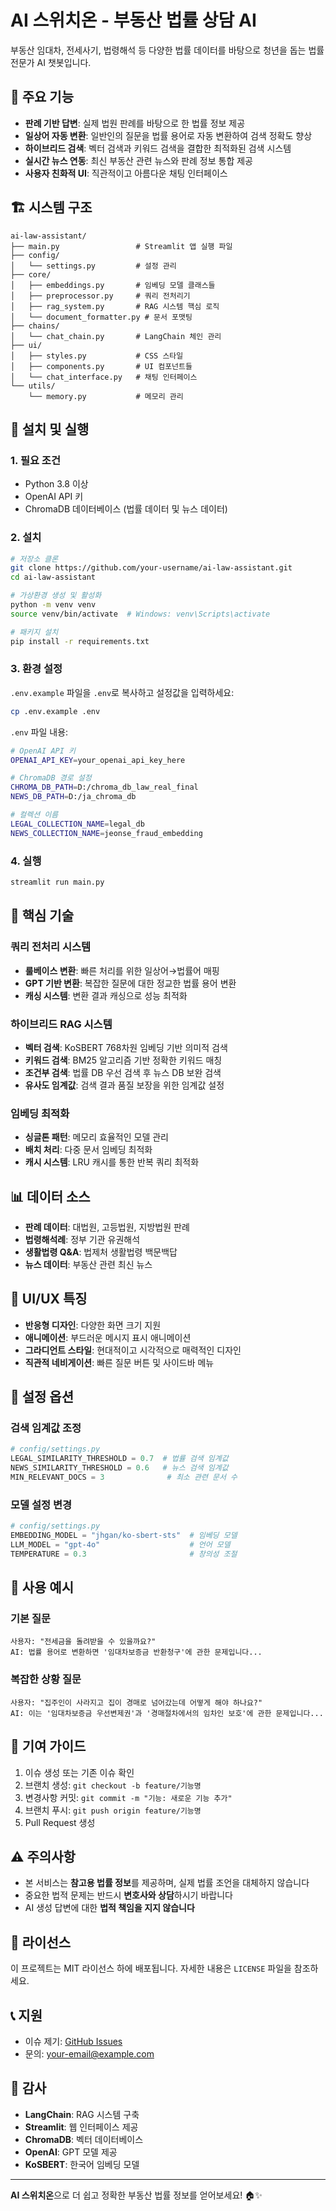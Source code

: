# AI 스위치온 - 부동산 법률 상담 AI

부동산 임대차, 전세사기, 법령해석 등 다양한 법률 데이터를 바탕으로 청년을 돕는 법률 전문가 AI 챗봇입니다.

## 🌟 주요 기능

- **판례 기반 답변**: 실제 법원 판례를 바탕으로 한 법률 정보 제공
- **일상어 자동 변환**: 일반인의 질문을 법률 용어로 자동 변환하여 검색 정확도 향상
- **하이브리드 검색**: 벡터 검색과 키워드 검색을 결합한 최적화된 검색 시스템
- **실시간 뉴스 연동**: 최신 부동산 관련 뉴스와 판례 정보 통합 제공
- **사용자 친화적 UI**: 직관적이고 아름다운 채팅 인터페이스

## 🏗️ 시스템 구조

```
ai-law-assistant/
├── main.py                 # Streamlit 앱 실행 파일
├── config/
│   └── settings.py         # 설정 관리
├── core/
│   ├── embeddings.py       # 임베딩 모델 클래스들
│   ├── preprocessor.py     # 쿼리 전처리기
│   ├── rag_system.py       # RAG 시스템 핵심 로직
│   └── document_formatter.py # 문서 포맷팅
├── chains/
│   └── chat_chain.py       # LangChain 체인 관리
├── ui/
│   ├── styles.py           # CSS 스타일
│   ├── components.py       # UI 컴포넌트들
│   └── chat_interface.py   # 채팅 인터페이스
└── utils/
    └── memory.py           # 메모리 관리
```

## 🚀 설치 및 실행

### 1. 필요 조건

- Python 3.8 이상
- OpenAI API 키
- ChromaDB 데이터베이스 (법률 데이터 및 뉴스 데이터)

### 2. 설치

```bash
# 저장소 클론
git clone https://github.com/your-username/ai-law-assistant.git
cd ai-law-assistant

# 가상환경 생성 및 활성화
python -m venv venv
source venv/bin/activate  # Windows: venv\Scripts\activate

# 패키지 설치
pip install -r requirements.txt
```

### 3. 환경 설정

`.env.example` 파일을 `.env`로 복사하고 설정값을 입력하세요:

```bash
cp .env.example .env
```

`.env` 파일 내용:
```bash
# OpenAI API 키
OPENAI_API_KEY=your_openai_api_key_here

# ChromaDB 경로 설정
CHROMA_DB_PATH=D:/chroma_db_law_real_final
NEWS_DB_PATH=D:/ja_chroma_db

# 컬렉션 이름
LEGAL_COLLECTION_NAME=legal_db
NEWS_COLLECTION_NAME=jeonse_fraud_embedding
```

### 4. 실행

```bash
streamlit run main.py
```

## 🎯 핵심 기술

### 쿼리 전처리 시스템
- **룰베이스 변환**: 빠른 처리를 위한 일상어→법률어 매핑
- **GPT 기반 변환**: 복잡한 질문에 대한 정교한 법률 용어 변환
- **캐싱 시스템**: 변환 결과 캐싱으로 성능 최적화

### 하이브리드 RAG 시스템
- **벡터 검색**: KoSBERT 768차원 임베딩 기반 의미적 검색
- **키워드 검색**: BM25 알고리즘 기반 정확한 키워드 매칭
- **조건부 검색**: 법률 DB 우선 검색 후 뉴스 DB 보완 검색
- **유사도 임계값**: 검색 결과 품질 보장을 위한 임계값 설정

### 임베딩 최적화
- **싱글톤 패턴**: 메모리 효율적인 모델 관리
- **배치 처리**: 다중 문서 임베딩 최적화
- **캐시 시스템**: LRU 캐시를 통한 반복 쿼리 최적화

## 📊 데이터 소스

- **판례 데이터**: 대법원, 고등법원, 지방법원 판례
- **법령해석례**: 정부 기관 유권해석
- **생활법령 Q&A**: 법제처 생활법령 백문백답
- **뉴스 데이터**: 부동산 관련 최신 뉴스

## 🎨 UI/UX 특징

- **반응형 디자인**: 다양한 화면 크기 지원
- **애니메이션**: 부드러운 메시지 표시 애니메이션
- **그라디언트 스타일**: 현대적이고 시각적으로 매력적인 디자인
- **직관적 네비게이션**: 빠른 질문 버튼 및 사이드바 메뉴

## 🔧 설정 옵션

### 검색 임계값 조정
```python
# config/settings.py
LEGAL_SIMILARITY_THRESHOLD = 0.7  # 법률 검색 임계값
NEWS_SIMILARITY_THRESHOLD = 0.6   # 뉴스 검색 임계값
MIN_RELEVANT_DOCS = 3              # 최소 관련 문서 수
```

### 모델 설정 변경
```python
# config/settings.py
EMBEDDING_MODEL = "jhgan/ko-sbert-sts"  # 임베딩 모델
LLM_MODEL = "gpt-4o"                    # 언어 모델
TEMPERATURE = 0.3                       # 창의성 조절
```

## 📝 사용 예시

### 기본 질문
```
사용자: "전세금을 돌려받을 수 있을까요?"
AI: 법률 용어로 변환하면 '임대차보증금 반환청구'에 관한 문제입니다...
```

### 복잡한 상황 질문
```
사용자: "집주인이 사라지고 집이 경매로 넘어갔는데 어떻게 해야 하나요?"
AI: 이는 '임대차보증금 우선변제권'과 '경매절차에서의 임차인 보호'에 관한 문제입니다...
```

## 🤝 기여 가이드

1. 이슈 생성 또는 기존 이슈 확인
2. 브랜치 생성: `git checkout -b feature/기능명`
3. 변경사항 커밋: `git commit -m "기능: 새로운 기능 추가"`
4. 브랜치 푸시: `git push origin feature/기능명`
5. Pull Request 생성

## ⚠️ 주의사항

- 본 서비스는 **참고용 법률 정보**를 제공하며, 실제 법률 조언을 대체하지 않습니다
- 중요한 법적 문제는 반드시 **변호사와 상담**하시기 바랍니다
- AI 생성 답변에 대한 **법적 책임을 지지 않습니다**

## 📄 라이선스

이 프로젝트는 MIT 라이선스 하에 배포됩니다. 자세한 내용은 `LICENSE` 파일을 참조하세요.

## 📞 지원

- 이슈 제기: [GitHub Issues](https://github.com/your-username/ai-law-assistant/issues)
- 문의: your-email@example.com

## 🙏 감사

- **LangChain**: RAG 시스템 구축
- **Streamlit**: 웹 인터페이스 제공
- **ChromaDB**: 벡터 데이터베이스
- **OpenAI**: GPT 모델 제공
- **KoSBERT**: 한국어 임베딩 모델

---

**AI 스위치온**으로 더 쉽고 정확한 부동산 법률 정보를 얻어보세요! 🏠✨
